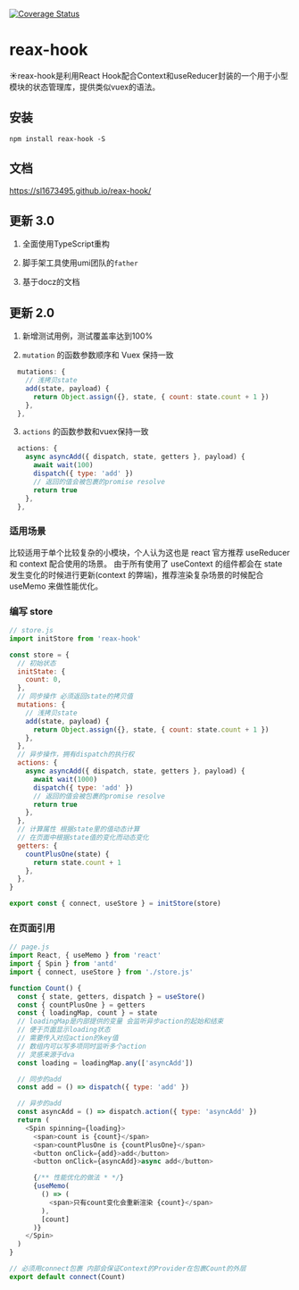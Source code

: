 [![Coverage Status](https://coveralls.io/repos/github/sl1673495/reax-hook/badge.svg?branch=master)](https://coveralls.io/github/sl1673495/reax-hook?branch=master)

# reax-hook

:sunny:reax-hook是利用React Hook配合Context和useReducer封装的一个用于小型模块的状态管理库，提供类似vuex的语法。

## 安装
```
npm install reax-hook -S
```

## 文档

https://sl1673495.github.io/reax-hook/

## 更新 3.0

1. 全面使用TypeScript重构

2. 脚手架工具使用umi团队的`father`

3. 基于docz的文档

## 更新 2.0

1. 新增测试用例，测试覆盖率达到100%

2. `mutation` 的函数参数顺序和 Vuex 保持一致

```js
  mutations: {
    // 浅拷贝state
    add(state, payload) {
      return Object.assign({}, state, { count: state.count + 1 })
    },
  },
```

3. `actions` 的函数参数和vuex保持一致
```js
  actions: {
    async asyncAdd({ dispatch, state, getters }, payload) {
      await wait(100)
      dispatch({ type: 'add' })
      // 返回的值会被包裹的promise resolve
      return true
    },
  },
```

### 适用场景

比较适用于单个比较复杂的小模块，个人认为这也是 react 官方推荐 useReducer 和 context 配合使用的场景。
由于所有使用了 useContext 的组件都会在 state 发生变化的时候进行更新(context 的弊端)，推荐渲染复杂场景的时候配合 useMemo 来做性能优化。

### 编写 store

```javascript
// store.js
import initStore from 'reax-hook'

const store = {
  // 初始状态
  initState: {
    count: 0,
  },
  // 同步操作 必须返回state的拷贝值
  mutations: {
    // 浅拷贝state
    add(state, payload) {
      return Object.assign({}, state, { count: state.count + 1 })
    },
  },
  // 异步操作，拥有dispatch的执行权
  actions: {
    async asyncAdd({ dispatch, state, getters }, payload) {
      await wait(1000)
      dispatch({ type: 'add' })
      // 返回的值会被包裹的promise resolve
      return true
    },
  },
  // 计算属性 根据state里的值动态计算
  // 在页面中根据state值的变化而动态变化
  getters: {
    countPlusOne(state) {
      return state.count + 1
    },
  },
}

export const { connect, useStore } = initStore(store)
```

### 在页面引用

```javascript
// page.js
import React, { useMemo } from 'react'
import { Spin } from 'antd'
import { connect, useStore } from './store.js'

function Count() {
  const { state, getters, dispatch } = useStore()
  const { countPlusOne } = getters
  const { loadingMap, count } = state
  // loadingMap是内部提供的变量 会监听异步action的起始和结束
  // 便于页面显示loading状态
  // 需要传入对应action的key值
  // 数组内可以写多项同时监听多个action
  // 灵感来源于dva
  const loading = loadingMap.any(['asyncAdd'])

  // 同步的add
  const add = () => dispatch({ type: 'add' })

  // 异步的add
  const asyncAdd = () => dispatch.action({ type: 'asyncAdd' })
  return (
    <Spin spinning={loading}>
      <span>count is {count}</span>
      <span>countPlusOne is {countPlusOne}</span>
      <button onClick={add}>add</button>
      <button onClick={asyncAdd}>async add</button>

      {/** 性能优化的做法 * */}
      {useMemo(
        () => (
          <span>只有count变化会重新渲染 {count}</span>
        ),
        [count]
      )}
    </Spin>
  )
}

// 必须用connect包裹 内部会保证Context的Provider在包裹Count的外层
export default connect(Count)
```

